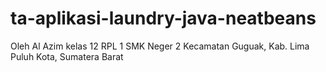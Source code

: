 # ta-aplikasi-laundry-java-neatbeans
Oleh Al Azim kelas 12 RPL 1 SMK Neger 2 Kecamatan Guguak, Kab. Lima Puluh Kota, Sumatera Barat
